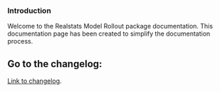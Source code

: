 ### Introduction
Welcome to the Realstats Model Rollout package documentation. This documentation page has been created to simplify the documentation process.

## Go to the changelog:
[Link to changelog](./changelog).


